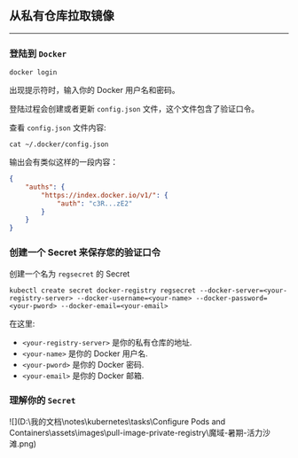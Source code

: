 ## 从私有仓库拉取镜像

---

### 登陆到 `Docker`

```shell
docker login
```

出现提示符时，输入你的 Docker 用户名和密码。

登陆过程会创建或者更新 `config.json` 文件，这个文件包含了验证口令。

查看 `config.json` 文件内容:

```shell
cat ~/.docker/config.json
```

 输出会有类似这样的一段内容： 

```json
{
    "auths": {
        "https://index.docker.io/v1/": {
            "auth": "c3R...zE2"
        }
    }
}
```

### 创建一个 Secret 来保存您的验证口令

 创建一个名为 `regsecret` 的 Secret  

```shell
kubectl create secret docker-registry regsecret --docker-server=<your-registry-server> --docker-username=<your-name> --docker-password=<your-pword> --docker-email=<your-email>
```

在这里:

- `<your-registry-server>` 是你的私有仓库的地址.
- `<your-name>` 是你的 Docker 用户名.
- `<your-pword>` 是你的 Docker 密码.
- `<your-email>` 是你的 Docker 邮箱.

### 理解你的 `Secret`

![](D:\我的文档\notes\kubernetes\tasks\Configure Pods and Containers\assets\images\pull-image-private-registry\魔域-暑期-活力沙滩.png)